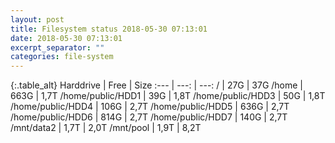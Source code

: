 ```yaml
---
layout: post
title: Filesystem status 2018-05-30 07:13:01
date: 2018-05-30 07:13:01
excerpt_separator: ""
categories: file-system
---
```

{:.table_alt}
Harddrive | Free | Size
:--- | ---: | ---:
/ | 27G | 37G
/home | 663G | 1,7T
/home/public/HDD1 | 39G | 1,8T
/home/public/HDD3 | 50G | 1,8T
/home/public/HDD4 | 106G | 2,7T
/home/public/HDD5 | 636G | 2,7T
/home/public/HDD6 | 814G | 2,7T
/home/public/HDD7 | 140G | 2,7T
/mnt/data2 | 1,7T | 2,0T
/mnt/pool | 1,9T | 8,2T
